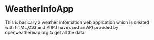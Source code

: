 # WeatherInfoApp
This is basically a weather information web application which is created with HTML,CSS and PHP.I have used an API provided by openweathermap.org to get all the data.
